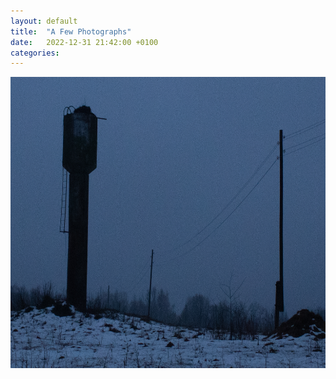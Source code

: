 ```yaml
---
layout: default
title:  "A Few Photographs"
date:   2022-12-31 21:42:00 +0100
categories:
---
```


<img src="photographs/post-photographs-1/IMG_0653.jpg" width="700" height="466" /><br />

